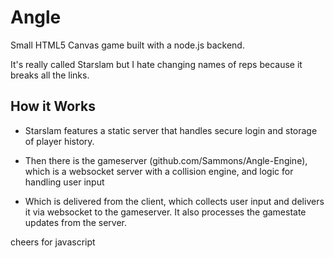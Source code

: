 Angle
=

Small HTML5 Canvas game built with a node.js backend.

It's really called Starslam but I hate changing names of reps because it breaks all the links.

How it Works
---

* Starslam features a static server that handles secure login and storage of player history.

* Then there is the gameserver (github.com/Sammons/Angle-Engine), which is a websocket server with a collision engine, and logic for handling user input

* Which is delivered from the client, which collects user input and delivers it via websocket to the gameserver. It also processes the gamestate updates from the server.

cheers for javascript

